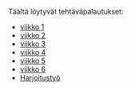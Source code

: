 Täältä löytyvät tehtäväpalautukset: 
- [viikko 1](vko1/index.html)
- [viikko 2](vko2.md)
- [viikko 3]()
- [viikko 4]()
- [viikko 5]()
- [viikko 6]()
- [Harjoitustyö]()
